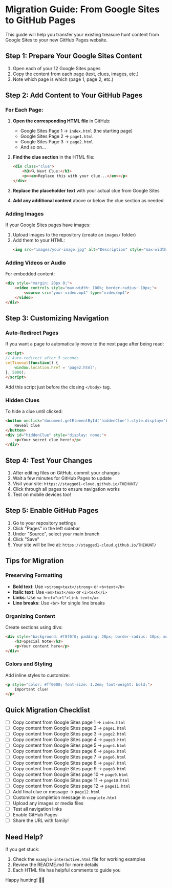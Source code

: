 # Migration Guide: From Google Sites to GitHub Pages

This guide will help you transfer your existing treasure hunt content from Google Sites to your new GitHub Pages website.

## Step 1: Prepare Your Google Sites Content

1. Open each of your 12 Google Sites pages
2. Copy the content from each page (text, clues, images, etc.)
3. Note which page is which (page 1, page 2, etc.)

## Step 2: Add Content to Your GitHub Pages

### For Each Page:

1. **Open the corresponding HTML file** in GitHub:
   - Google Sites Page 1 → `index.html` (the starting page)
   - Google Sites Page 2 → `page1.html`
   - Google Sites Page 3 → `page2.html`
   - And so on...

2. **Find the clue section** in the HTML file:
   ```html
   <div class="clue">
       <h3>🔍 Next Clue:</h3>
       <p><em>Replace this with your clue...</em></p>
   </div>
   ```

3. **Replace the placeholder text** with your actual clue from Google Sites

4. **Add any additional content** above or below the clue section as needed

### Adding Images

If your Google Sites pages have images:

1. Upload images to the repository (create an `images/` folder)
2. Add them to your HTML:
   ```html
   <img src="images/your-image.jpg" alt="Description" style="max-width: 100%; height: auto; border-radius: 10px; margin: 20px 0;">
   ```

### Adding Videos or Audio

For embedded content:

```html
<div style="margin: 20px 0;">
    <video controls style="max-width: 100%; border-radius: 10px;">
        <source src="your-video.mp4" type="video/mp4">
    </video>
</div>
```

## Step 3: Customizing Navigation

### Auto-Redirect Pages

If you want a page to automatically move to the next page after being read:

```html
<script>
// Auto-redirect after 5 seconds
setTimeout(function() {
    window.location.href = 'page2.html';
}, 5000);
</script>
```

Add this script just before the closing `</body>` tag.

### Hidden Clues

To hide a clue until clicked:

```html
<button onclick="document.getElementById('hiddenClue').style.display='block'">
    Reveal Clue
</button>
<div id="hiddenClue" style="display: none;">
    <p>Your secret clue here!</p>
</div>
```

## Step 4: Test Your Changes

1. After editing files on GitHub, commit your changes
2. Wait a few minutes for GitHub Pages to update
3. Visit your site: `https://stagged1-cloud.github.io/THEHUNT/`
4. Click through all pages to ensure navigation works
5. Test on mobile devices too!

## Step 5: Enable GitHub Pages

1. Go to your repository settings
2. Click "Pages" in the left sidebar
3. Under "Source", select your main branch
4. Click "Save"
5. Your site will be live at: `https://stagged1-cloud.github.io/THEHUNT/`

## Tips for Migration

### Preserving Formatting

- **Bold text**: Use `<strong>text</strong>` or `<b>text</b>`
- **Italic text**: Use `<em>text</em>` or `<i>text</i>`
- **Links**: Use `<a href="url">link text</a>`
- **Line breaks**: Use `<br>` for single line breaks

### Organizing Content

Create sections using divs:

```html
<div style="background: #f0f0f0; padding: 20px; border-radius: 10px; margin: 20px 0;">
    <h3>Special Note</h3>
    <p>Your content here</p>
</div>
```

### Colors and Styling

Add inline styles to customize:

```html
<p style="color: #ff0000; font-size: 1.2em; font-weight: bold;">
    Important clue!
</p>
```

## Quick Migration Checklist

- [ ] Copy content from Google Sites page 1 → `index.html`
- [ ] Copy content from Google Sites page 2 → `page1.html`
- [ ] Copy content from Google Sites page 3 → `page2.html`
- [ ] Copy content from Google Sites page 4 → `page3.html`
- [ ] Copy content from Google Sites page 5 → `page4.html`
- [ ] Copy content from Google Sites page 6 → `page5.html`
- [ ] Copy content from Google Sites page 7 → `page6.html`
- [ ] Copy content from Google Sites page 8 → `page7.html`
- [ ] Copy content from Google Sites page 9 → `page8.html`
- [ ] Copy content from Google Sites page 10 → `page9.html`
- [ ] Copy content from Google Sites page 11 → `page10.html`
- [ ] Copy content from Google Sites page 12 → `page11.html`
- [ ] Add final clue or message → `page12.html`
- [ ] Customize completion message in `complete.html`
- [ ] Upload any images or media files
- [ ] Test all navigation links
- [ ] Enable GitHub Pages
- [ ] Share the URL with family!

## Need Help?

If you get stuck:
1. Check the `example-interactive.html` file for working examples
2. Review the README.md for more details
3. Each HTML file has helpful comments to guide you

Happy hunting! 🎄🎁
